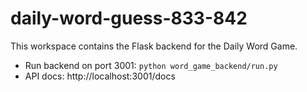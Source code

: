 # daily-word-guess-833-842

This workspace contains the Flask backend for the Daily Word Game.
- Run backend on port 3001: `python word_game_backend/run.py`
- API docs: http://localhost:3001/docs